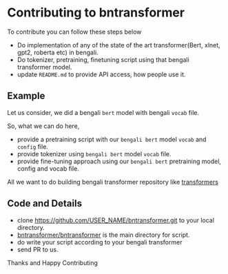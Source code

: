 # Contributing to bntransformer

To contribute you can follow these steps below

* Do implementation of any of the state of the art transformer(Bert, xlnet, gpt2, roberta etc) in bengali.
* Do tokenizer, pretraining, finetuning script using that bengali transformer model.
* update `README.md` to provide API access, how people use it.

## Example

Let us consider, we did a bengali `bert` model with bengali `vocab` file.

So, what we can do here, 

* provide a pretraining script with our `bengali bert` model `vocab` and `config` file. 
* provide tokenizer using `bengali bert` model `vocab` file. 
* provide fine-tuning approach using our `bengali bert` pretraining model, config and vocab file. 

All we want to do building bengali transformer repository like [transformers](https://github.com/huggingface/transformers)

## Code and Details

* clone https://github.com/USER_NAME/bntransformer.git to your local directory.
* [bntransformer/bntransformer](https://github.com/sagorbrur/bntransformer/tree/master/bntransformer) is the main directory for script.
* do write your script according to your bengali transformer
* send PR to us. 

Thanks and Happy Contributing

